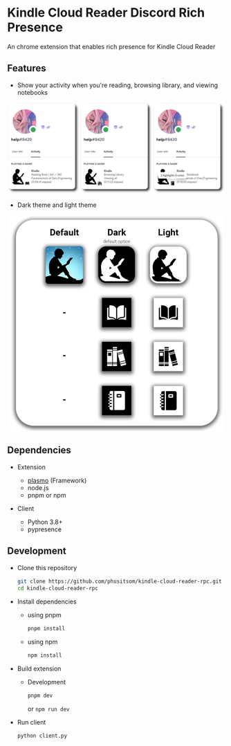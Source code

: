 # Kindle Cloud Reader Discord Rich Presence

An chrome extension that enables rich presence for Kindle Cloud Reader

## Features

- Show your activity when you're reading, browsing library, and viewing notebooks

![RPC Demo](./assets/demo-full.png)

- Dark theme and light theme

![Icon Demo](./assets/demo-icons.png)

## Dependencies

- Extension
  - [plasmo](https://docs.plasmo.com/) (Framework)
  - node.js
  - pnpm or npm

- Client
  - Python 3.8+
  - pypresence

## Development

- Clone this repository

  ```bash
  git clone https://github.com/phusitsom/kindle-cloud-reader-rpc.git
  cd kindle-cloud-reader-rpc
  ```

- Install dependencies

  - using pnpm

    ```bash
    pnpm install
    ```

  - using npm

    ```bash
    npm install
    ```

- Build extension

  - Development

    ```bash
    pnpm dev
    ```

    or `npm run dev`

- Run client

  ```bash
  python client.py
  ```
